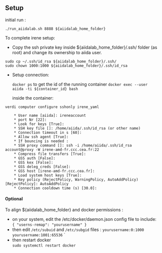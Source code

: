 ## Setup

initial run :

`./run_aiidalab.sh 8888 ${aiidalab_home_folder}`


To complete irene setup:

- Copy the ssh private key inside ${aiidalab_home_folder}/.ssh/ folder (as root) and change its ownership to aiida user.

 `sudo cp ~/.ssh/id_rsa ${aiidalab_home_folder}/.ssh/`\
`sudo chown 1000:1000 ${aiidalab_home_folder}/.ssh/id_rsa`

- Setup connection:

	`docker ps` to get the id of the running container
	`docker exec --user aiida -ti ${container_id} bash`

	inside the container:

`verdi computer configure sshonly irene_yaml`

		* User name [aiida]: ireneaccount
		* port Nr [22]:
		* Look for keys [True]:
		* SSH key file []: /home/aiida/.ssh/id_rsa (or other name)
		* Connection timeout in s [60]:
		* Allow ssh agent [True]:
		* If bouncing is needed :
		* SSH proxy command []: ssh -i /home/aiida/.ssh/id_rsa account@proxy -W irene-amd-fr.ccc.cea.fr:22
		* Compress file transfers [True]:
		* GSS auth [False]:
		* GSS kex [False]:
		* GSS deleg_creds [False]:
		* GSS host [irene-amd-fr.ccc.cea.fr]:
		* Load system host keys [True]:
		* Key policy (RejectPolicy, WarningPolicy, AutoAddPolicy) [RejectPolicy]: AutoAddPolicy
		* Connection cooldown time (s) [30.0]:

#### Optional

To align ${aiidalab_home_folder} and docker permissions :
- on your system, edit the /etc/docker/daemon.json config file to include:\
`
{
  "userns-remap": "yourusername"
}
`
- then edit `/etc/subuid` and `/etc/subgid` files :
`yourusername:0:1000`\
`yourusername:1001:65536`
`
- then restart docker\
`sudo systemctl restart docker`